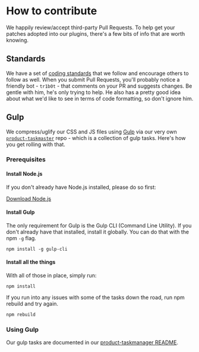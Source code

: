 # How to contribute

We happily review/accept third-party Pull Requests. To help get your
patches adopted into our plugins, there's a few bits of info that are
worth knowing.

## Standards

We have a set of [coding standards](http://the-events-calendar.github.io/products-engineering/)
that we follow and encourage others to follow as well. When you submit
Pull Requests, you'll probably notice a friendly bot - `tr1b0t` - that
comments on your PR and suggests changes. Be gentle with him, he's only
trying to help. He also has a pretty good idea about what we'd like to
see in terms of code formatting, so don't ignore him.

## Gulp

We compress/uglify our CSS and JS files using [Gulp](http://gulpjs.com/)
via our very own [`product-taskmaster`](https://github.com/the-events-calendar/product-taskmaster)
repo - which is a collection of gulp tasks. Here's how you get rolling
with that.

### Prerequisites

#### Install Node.js

If you don't already have Node.js installed, please do so first:

[Download Node.js](http://nodejs.org/download/)

#### Install Gulp

The only requirement for Gulp is the Gulp CLI (Command Line Utility). If
you don't already have that installed, install it globally. You can do
that with the npm `-g` flag.

```
npm install -g gulp-cli
```

#### Install all the things

With all of those in place, simply run:

```
npm install
```

If you run into any issues with some of the tasks down the road, run npm
rebuild and try again.

```
npm rebuild
```

### Using Gulp

Our gulp tasks are documented in our [product-taskmanager README](https://github.com/the-events-calendar/product-taskmaster#gulp-tasks).
